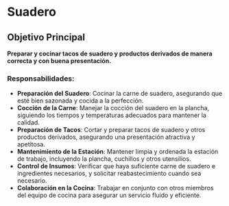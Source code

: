 # Suadero

## Objetivo Principal
**Preparar y cocinar tacos de suadero y productos derivados de manera correcta y con buena presentación.**

### Responsabilidades:

- **Preparación del Suadero**: Cocinar la carne de suadero, asegurando que esté bien sazonada y cocida a la perfección.
- **Cocción de la Carne**: Manejar la cocción del suadero en la plancha, siguiendo los tiempos y temperaturas adecuados para mantener la calidad.
- **Preparación de Tacos**: Cortar y preparar tacos de suadero y otros productos derivados, asegurando una presentación atractiva y apetitosa.
- **Mantenimiento de la Estación**: Mantener limpia y ordenada la estación de trabajo, incluyendo la plancha, cuchillos y otros utensilios.
- **Control de Insumos**: Verificar que haya suficiente carne de suadero e ingredientes necesarios, y solicitar reabastecimiento cuando sea necesario.
- **Colaboración en la Cocina**: Trabajar en conjunto con otros miembros del equipo de cocina para asegurar un servicio fluido y eficiente.
